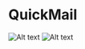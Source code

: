 # QuickMail
![Alt text](/relative/path/to/img.jpg?raw=true "QuickMail1")
![Alt text](/relative/path/to/img.jpg?raw=true "QuickMail2")

